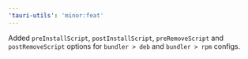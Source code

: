 ```yaml
---
'tauri-utils': 'minor:feat'
---
```


Added `preInstallScript`, `postInstallScript`, `preRemoveScript` and `postRemoveScript` options for `bundler > deb` and `bundler > rpm` configs.
